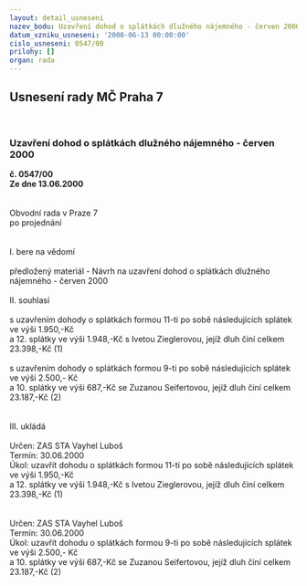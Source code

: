 ```yaml
---
layout: detail_usneseni
nazev_bodu: Uzavření dohod o splátkách dlužného nájemného - červen 2000
datum_vzniku_usneseni: '2000-06-13 00:00:00'
cislo_usneseni: 0547/00
prilohy: []
organ: rada
---
```

<div id="ucUsn_pList" class="usn">
	<span><h2>Usnesení rady MČ Praha 7 </h2>
<br></span><div class="standBody">
<span><h3>Uzavření dohod o splátkách dlužného nájemného - červen 2000</h3></span><div class="center">
		<strong>č. 0547/00</strong><br>
	</div>
<div class="center">
		<strong>Ze dne 13.06.2000</strong><br><br>
	</div>     <br>Obvodní rada v Praze 7<br>po projednání<br><br><br>I.	bere na vědomí<br><br> předložený materiál - Návrh na uzavření dohod o splátkách dlužného nájemného - červen 2000<br><br>II.	souhlasí <br><br>s uzavřením dohody o splátkách formou 11-ti po sobě následujících splátek ve výši 1.950,-Kč <br>a 12. splátky ve výši 1.948,-Kč s Ivetou Zieglerovou, jejíž dluh činí celkem 23.398,-Kč (1)<br><br>s uzavřením dohody o splátkách formou 9-ti po sobě následujících splátek ve výši 2.500,- Kč <br>a 10. splátky  ve výši 687,-Kč se Zuzanou Seifertovou, jejíž dluh činí celkem 23.187,-Kč (2)<br><br><br>III.	ukládá <br><br> Určen:	     	ZAS STA Vayhel Luboš<br>Termín: 30.06.2000<br>Úkol:	uzavřít dohodu o splátkách formou 11-ti po sobě následujících splátek ve výši 1.950,-Kč <br>a 12. splátky ve výši 1.948,-Kč s Ivetou Zieglerovou, jejíž dluh činí celkem 23.398,-Kč (1)<br> <br><br> Určen:	     	ZAS STA Vayhel Luboš<br>Termín: 30.06.2000<br>Úkol:	uzavřít dohodu o splátkách formou 9-ti po sobě následujících splátek ve výši 2.500,- Kč <br>a 10. splátky  ve výši 687,-Kč se Zuzanou Seifertovou, jejíž dluh činí celkem 23.187,-Kč (2) <br>
</div>
</div>